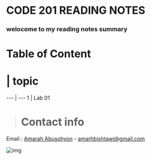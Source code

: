 # CODE 201 READING NOTES
### welocome to my reading notes summary 





# Table of Content 

# | topic
--- | ---
1 | Lab 01

> # Contact info
Email : [Amarah Abusohyon](amarhbishtawi@gmail.com) 
    - amarhbishtawi@gmail.com

![img](https://toppng.com/public/uploads/preview/bamboo-drawing-chibi-nerd-cute-chibi-girl-11563052039ttzlbsjyxj.png)
